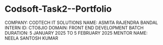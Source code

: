 # Codsoft-Task2--Portfolio

COMPANY: CODTECH IT SOLUTIONS 
NAME: ASMITA RAJENDRA BANDAL
INTERN ID: CTO8JIO
DOMAIN: FRONT END DEVELOPMENT
BATCH DURATION: 5 JANUARY 2025 TO 5 FEBRUARY 2025
MENTOR NAME: NEELA SANTOSH KUMAR

